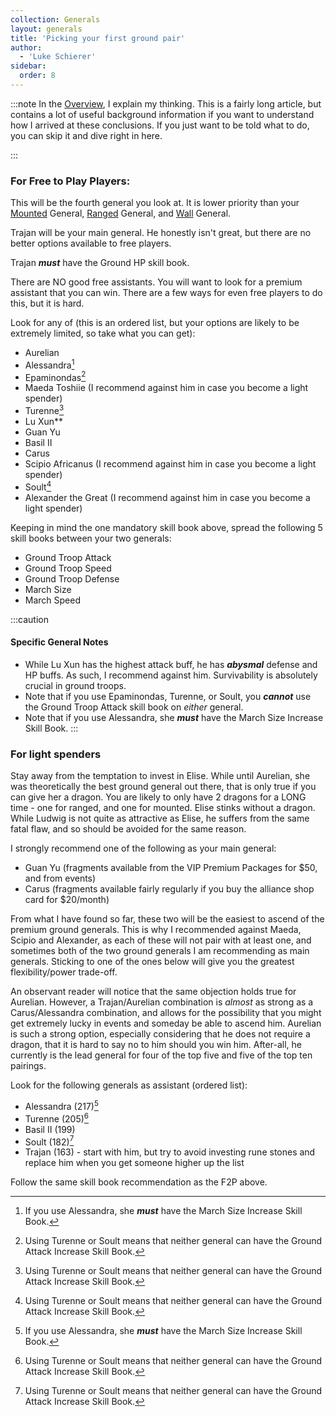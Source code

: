 ```yaml
---
collection: Generals
layout: generals
title: 'Picking your first ground pair'
author:
  - 'Luke Schierer'
sidebar:
  order: 8
---
```


:::note
In the [Overview], I explain my thinking. This is a fairly long article, but
contains a lot of useful background information if you want to understand how I
arrived at these conclusions. If you just want to be told what to do, you can
skip it and dive right in here.

[Overview]: ../overview

:::

### For Free to Play Players:

This will be the fourth general you look at. It is lower priority than your
[Mounted] General, [Ranged] General, and [Wall] General.

Trajan will be your main general. He honestly isn't great, but there are no
better options available to free players.

Trajan _**must**_ have the Ground HP skill book.

There are NO good free assistants. You will want to look for a premium
assistant that you can win. There are a few ways for even free players to do
this, but it is hard.

Look for any of (this is an ordered list, but your options are likely to be
extremely limited, so take what you can get):

- Aurelian
- Alessandra[^MS]
- Epaminondas[^GA]
- Maeda Toshiie (I recommend against him in case you become a light spender)
- Turenne[^GA]
- Lu Xun\*\*
- Guan Yu
- Basil II
- Carus
- Scipio Africanus (I recommend against him in case you become a light spender)
- Soult[^GA]
- Alexander the Great (I recommend against him in case you become a light spender)

Keeping in mind the one mandatory skill book above, spread the following 5
skill books between your two generals:

- Ground Troop Attack
- Ground Troop Speed
- Ground Troop Defense
- March Size
- March Speed

:::caution

#### Specific General Notes

- While Lu Xun has the highest attack buff, he has _**abysmal**_ defense and HP
  buffs. As such, I recommend against him. Survivability is absolutely crucial in ground troops.
- Note that if you use Epaminondas, Turenne, or Soult, you _**cannot**_ use the
  Ground Troop Attack skill book on _either_ general.
- Note that if you use Alessandra, she _**must**_ have the March Size Increase
  Skill Book.
  :::

### For light spenders

Stay away from the temptation to invest in Elise. While until Aurelian, she
was theoretically the best ground general out there, that is only true if you can give her a dragon. You are likely to only have 2 dragons for a LONG time - one for
ranged, and one for mounted. Elise stinks without a dragon. While Ludwig is
not quite as attractive as Elise, he suffers from the same fatal flaw, and so
should be avoided for the same reason.

I strongly recommend one of the following as your main general:

- Guan Yu (fragments available from the VIP Premium Packages for $50, and from
  events)
- Carus (fragments available fairly regularly if you buy the alliance shop card
  for $20/month)

From what I have found so far, these two will be the easiest to ascend of the
premium ground generals. This is why I recommended against Maeda, Scipio and
Alexander, as each of these will not pair with at least one, and sometimes both
of the two ground generals I am recommending as main generals. Sticking to one
of the ones below will give you the greatest flexibility/power trade-off.

An observant reader will notice that the same objection holds true for Aurelian.
However, a Trajan/Aurelian combination is _almost_ as strong as a Carus/Alessandra
combination, and allows for the possibility that you might get extremely lucky
in events and someday be able to ascend him. Aurelian is such a strong option,
especially considering that he does not require a dragon, that it is hard to say
no to him should you win him. After-all, he currently is the lead general for four
of the top five and five of the top ten pairings.

Look for the following generals as assistant (ordered list):

- Alessandra (217)[^MS]
- Turenne (205)[^GA]
- Basil II (199)
- Soult (182)[^GA]
- Trajan (163) - start with him, but try to avoid investing rune stones and
  replace him when you get someone higher up the list

Follow the same skill book recommendation as the F2P above.

[^GA]: Using Turenne or Soult means that neither general can have the Ground Attack Increase Skill Book.

[^MS]: If you use Alessandra, she _**must**_ have the March Size Increase Skill Book.

[Mounted]: ../mounted/
[Ranged]: ../ranged/
[Wall]: ../wall/
